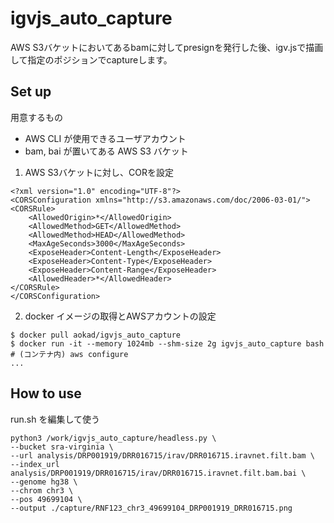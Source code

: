 # igvjs_auto_capture

AWS S3バケットにおいてあるbamに対してpresignを発行した後、igv.jsで描画して指定のポジションでcaptureします。

## Set up

用意するもの
 
 - AWS CLI が使用できるユーザアカウント
 - bam, bai が置いてある AWS S3 バケット

1. AWS S3バケットに対し、CORを設定

```
<?xml version="1.0" encoding="UTF-8"?>
<CORSConfiguration xmlns="http://s3.amazonaws.com/doc/2006-03-01/">
<CORSRule>
    <AllowedOrigin>*</AllowedOrigin>
    <AllowedMethod>GET</AllowedMethod>
    <AllowedMethod>HEAD</AllowedMethod>
    <MaxAgeSeconds>3000</MaxAgeSeconds>
    <ExposeHeader>Content-Length</ExposeHeader>
    <ExposeHeader>Content-Type</ExposeHeader>
    <ExposeHeader>Content-Range</ExposeHeader>
    <AllowedHeader>*</AllowedHeader>
</CORSRule>
</CORSConfiguration>
```

2. docker イメージの取得とAWSアカウントの設定

```
$ docker pull aokad/igvjs_auto_capture
$ docker run -it --memory 1024mb --shm-size 2g igvjs_auto_capture bash
# (コンテナ内) aws configure
...
```

## How to use

run.sh を編集して使う

```
python3 /work/igvjs_auto_capture/headless.py \
--bucket sra-virginia \
--url analysis/DRP001919/DRR016715/irav/DRR016715.iravnet.filt.bam \
--index_url analysis/DRP001919/DRR016715/irav/DRR016715.iravnet.filt.bam.bai \
--genome hg38 \
--chrom chr3 \
--pos 49699104 \
--output ./capture/RNF123_chr3_49699104_DRP001919_DRR016715.png
```

